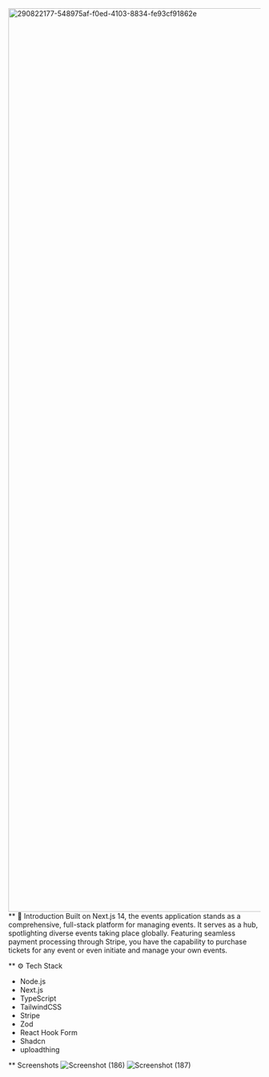 <img width="1800" alt="290822177-548975af-f0ed-4103-8834-fe93cf91862e" src="https://github.com/iamroushan/evently/assets/138482185/93047140-61d3-40f3-8e8c-ee81c58307da">
** 🤖 Introduction
Built on Next.js 14, the events application stands as a comprehensive, full-stack platform for managing events. It serves as a hub, spotlighting diverse events taking place globally. Featuring seamless payment processing through Stripe, you have the capability to purchase tickets for any event or even initiate and manage your own events.

** ⚙️ Tech Stack
* Node.js
* Next.js
* TypeScript
* TailwindCSS
* Stripe
* Zod
* React Hook Form
* Shadcn
* uploadthing

** Screenshots
![Screenshot (186)](https://github.com/iamroushan/evently/assets/138482185/86570113-aafc-4633-bf64-3d0d9f6bfc4b)
![Screenshot (187)](https://github.com/iamroushan/evently/assets/138482185/c72ea555-36f4-4652-ba6b-6cea92264c25)
